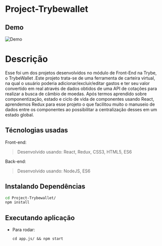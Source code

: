 # Project-Trybewallet


## Demo
![Demo](videodemo/videoTrybewallet.gif)

# Descrição
Esse foi um dos projetos desenvolvidos no módulo de Front-End na Trybe, o TrybeWallet .Este projeto trata-se de uma ferramenta de carteira virtual, na qual o usuário poderia adicionar/excluir/editar 
gastos e ter seu valor convertido em real através de dados obtidos de uma API de cotações para realizar a busca de câmbio de moedas.
Após termos aprendido sobre componentização, estado e ciclo de vida de componentes usando React, aprendemos Redux para esse projeto o que
facilitou muito o manuseio de dados entre os componentes ao possibilitar a centralização desses em um estado global.

## Técnologias usadas

Front-end:
> Desenvolvido usando: React, Redux, CSS3, HTML5, ES6

Back-end:
> Desenvolvido usando: NodeJS, ES6


## Instalando Dependências

```bash
cd Project-Trybewallet/ 
npm install
``` 


## Executando aplicação

* Para rodar:

  ```
  cd app.js/ && npm start
  ```

